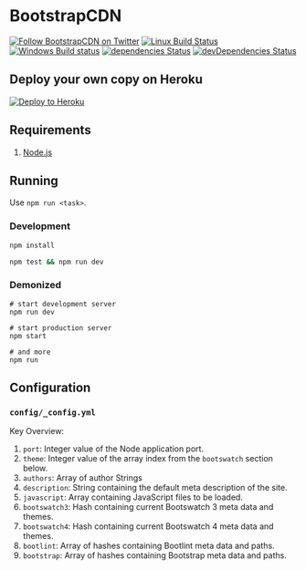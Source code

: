 # BootstrapCDN

[![Follow BootstrapCDN on Twitter](https://img.shields.io/badge/twitter-@getBootstrapCDN-55acee.svg?style=flat-square)](https://twitter.com/getbootstrapcdn)
[![Linux Build Status](https://img.shields.io/travis/MaxCDN/bootstrapcdn/develop.svg?label=Linux%20build&style=flat-square)](https://travis-ci.org/MaxCDN/bootstrapcdn)
[![Windows Build status](https://img.shields.io/appveyor/ci/jdorfman/bootstrapcdn/develop.svg?label=Windows%20build&style=flat-square)](https://ci.appveyor.com/project/jdorfman/bootstrapcdn)
[![dependencies Status](https://img.shields.io/david/MaxCDN/bootstrapcdn.svg?style=flat-square)](https://david-dm.org/MaxCDN/bootstrapcdn)
[![devDependencies Status](https://img.shields.io/david/dev/MaxCDN/bootstrapcdn.svg?style=flat-square)](https://david-dm.org/MaxCDN/bootstrapcdn?type=dev)

## Deploy your own copy on Heroku

[![Deploy to Heroku](https://www.herokucdn.com/deploy/button.svg)](https://heroku.com/deploy)

## Requirements

1. [Node.js](https://nodejs.org/)

## Running

Use `npm run <task>`.

### Development

```sh
npm install

npm test && npm run dev
```

### Demonized

```shell
# start development server
npm run dev

# start production server
npm start

# and more
npm run
```

## Configuration

### `config/_config.yml`

Key Overview:

1. `port`: Integer value of the Node application port.
2. `theme`: Integer value of the array index from the `bootswatch` section below.
3. `authors`: Array of author Strings
4. `description`: String containing the default meta description of the site.
5. `javascript`: Array containing JavaScript files to be loaded.
6. `bootswatch3`: Hash containing current Bootswatch 3 meta data and themes.
7. `bootswatch4`: Hash containing current Bootswatch 4 meta data and themes.
8. `bootlint`: Array of hashes containing Bootlint meta data and paths.
9. `bootstrap`: Array of hashes containing Bootstrap meta data and paths.

